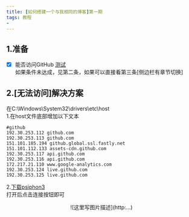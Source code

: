 ```yaml
---
title: [如何搭建一个与我相同的博客]第一期
tags: 教程
- 
---
```

## 1.准备
- [x] 能否访问GitHub [测试](github.com) </br> 
如果条件未达成，见第二条，如果可以直接看第三条[侧边栏有章节切换]
## 2.[无法访问]解决方案
在C:\Windows\System32\drivers\etc\host</br>
1.在host文件底部增加以下文本
```mermaid
#github
192.30.253.112 github.com
192.30.253.113 github.com
151.101.185.194 github.global.ssl.fastly.net
151.101.112.133 assets-cdn.github.com
192.30.253.117 api.github.com
192.30.253.116 api.github.com
172.217.21.110 www.google-analytics.com
192.30.253.124 live.github.com
192.30.253.125 live.github.com
```
2.[下载psiphon3](https://share.weiyun.com/5IGZuNY) </br>
打开后点击连接按钮即可

<div align=center>![这里写图片描述](http:...)
